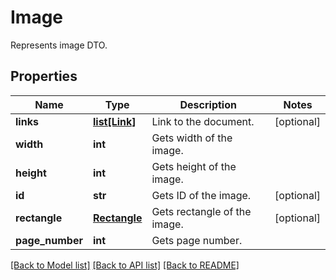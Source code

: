 ﻿# Image
Represents image DTO.

## Properties
Name | Type | Description | Notes
------------ | ------------- | ------------- | -------------
**links** | [**list[Link]**](Link.md) | Link to the document. | [optional] 
**width** | **int** | Gets width of the image. | 
**height** | **int** | Gets height of the image. | 
**id** | **str** | Gets ID of the image. | [optional] 
**rectangle** | [**Rectangle**](Rectangle.md) | Gets rectangle of the image. | [optional] 
**page_number** | **int** | Gets page number. | 

[[Back to Model list]](../README.md#documentation-for-models) [[Back to API list]](../README.md#documentation-for-api-endpoints) [[Back to README]](../README.md)


